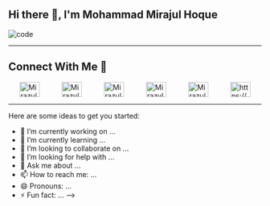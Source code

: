 ## Hi there 👋, I'm Mohammad Mirajul Hoque

![code](https://user-images.githubusercontent.com/54999309/169643826-5082bfb1-4d0f-4928-83c0-f57dc5cbf954.gif)

<hr />

<h2>Connect With Me 📲</h2>

<span align="left" style="display: flex; justify-content: space-around">
<a title="Facebook" href="https://www.facebook.com/mirajul.hoque.56" target="blank"><img align="center" src="https://raw.githubusercontent.com/rahuldkjain/github-profile-readme-generator/master/src/images/icons/Social/facebook.svg" alt="Mirazul-Hoq" height="30" width="40" /></a>
  <a title="Messenger" href="https://m.me/mirajul.hoque.56" target="blank"><img align="center" src="https://raw.githubusercontent.com/rahuldkjain/github-profile-readme-generator/master/src/images/icons/Social/messenger.svg" alt="Mirazul-Hoq" height="30" width="40" /></a>
<a title="Twitter" href="https://twitter.com/MohammadHoquee" target="blank"><img align="center" src="https://raw.githubusercontent.com/rahuldkjain/github-profile-readme-generator/master/src/images/icons/Social/twitter.svg" alt="Mirazul-Hoq" height="30" width="40" /></a> 
  <a title="LinkedIn" href="https://www.linkedin.com/in/mohammad-mirajul-hoque-a56282226/" target="blank"><img align="center" src="https://raw.githubusercontent.com/rahuldkjain/github-profile-readme-generator/master/src/images/icons/Social/linked-in-alt.svg" alt="Mirazul-Hoq" height="30" width="40" /></a> 
  <a title="GitHub" href="https://github.com/Mirazul-Hoq" target="blank"><img align="center" src="https://raw.githubusercontent.com/rahuldkjain/github-profile-readme-generator/master/src/images/icons/Social/github.svg" alt="Mirazul-Hoq" height="30" width="40" /></a> 
  <a title="Portfolio" href="https://mirajul.netlify.app" target="blank"><img align="center" src="https://raw.githubusercontent.com/rahuldkjain/github-profile-readme-generator/master/src/images/icons/Social/rss.svg" alt="https://mirajul.netlify.app" height="30" width="40" /></a>
</span>
<hr />
Here are some ideas to get you started:

- 🔭 I’m currently working on ...
- 🌱 I’m currently learning ...
- 👯 I’m looking to collaborate on ...
- 🤔 I’m looking for help with ...
- 💬 Ask me about ...
- 📫 How to reach me: ...
- 😄 Pronouns: ...
- ⚡ Fun fact: ...
-->
